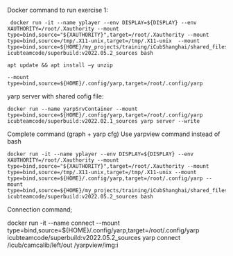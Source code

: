 Docker command to run exercise 1:


```
 docker run -it --name yplayer --env DISPLAY=${DISPLAY} --env XAUTHORITY=/root/.Xauthority --mount type=bind,source="${XAUTHORITY}",target=/root/.Xauthority --mount type=bind,source=/tmp/.X11-unix,target=/tmp/.X11-unix  --mount type=bind,source=${HOME}/my_projects/training/iCubShanghai/shared_files,target=/root/shared_files icubteamcode/superbuild:v2022.05.2_sources bash
```

```
apt update && apt install –y unzip
```

```
--mount type=bind,source=${HOME}/.config/yarp,target=/root/.config/yarp
```

yarp server with shared cofig file:
```
docker run --name yarpSrvContainer --mount type=bind,source=${HOME}/.config/yarp,target=/root/.config/yarp icubteamcode/superbuild:v2022.02.1_sources yarp server --write
```


Complete command (graph + yarp cfg)
Use yarpview command instead of bash

```
docker run -it --name yplayer --env DISPLAY=${DISPLAY} --env XAUTHORITY=/root/.Xauthority --mount type=bind,source="${XAUTHORITY}",target=/root/.Xauthority --mount type=bind,source=/tmp/.X11-unix,target=/tmp/.X11-unix --mount type=bind,source=${HOME}/.config/yarp,target=/root/.config/yarp --mount type=bind,source=${HOME}/my_projects/training/iCubShanghai/shared_files,target=/root/shared_files icubteamcode/superbuild:v2022.05.2_sources bash
```

Connection command;


docker run -it --name connect  --mount type=bind,source=${HOME}/.config/yarp,target=/root/.config/yarp  icubteamcode/superbuild:v2022.05.2_sources yarp connect /icub/camcalib/left/out /yarpview/img:i